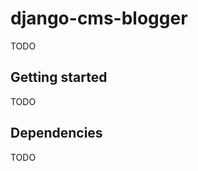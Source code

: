 django-cms-blogger
==============

TODO

Getting started
---------------

TODO


Dependencies
------------

TODO
